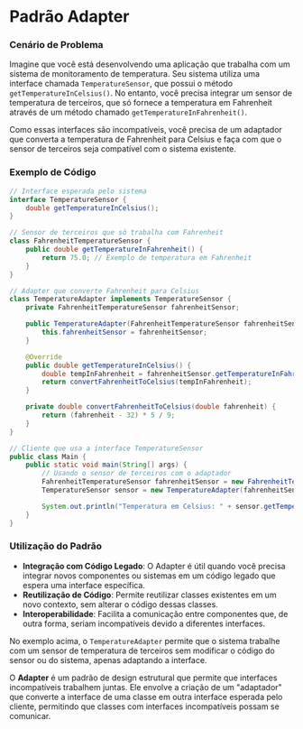 # Padrão Adapter

### Cenário de Problema

Imagine que você está desenvolvendo uma aplicação que trabalha com um sistema de monitoramento de temperatura. Seu sistema utiliza uma interface chamada `TemperatureSensor`, que possui o método `getTemperatureInCelsius()`. No entanto, você precisa integrar um sensor de temperatura de terceiros, que só fornece a temperatura em Fahrenheit através de um método chamado `getTemperatureInFahrenheit()`.

Como essas interfaces são incompatíveis, você precisa de um adaptador que converta a temperatura de Fahrenheit para Celsius e faça com que o sensor de terceiros seja compatível com o sistema existente.

### Exemplo de Código

```java
// Interface esperada pelo sistema
interface TemperatureSensor {
    double getTemperatureInCelsius();
}

// Sensor de terceiros que só trabalha com Fahrenheit
class FahrenheitTemperatureSensor {
    public double getTemperatureInFahrenheit() {
        return 75.0; // Exemplo de temperatura em Fahrenheit
    }
}

// Adapter que converte Fahrenheit para Celsius
class TemperatureAdapter implements TemperatureSensor {
    private FahrenheitTemperatureSensor fahrenheitSensor;

    public TemperatureAdapter(FahrenheitTemperatureSensor fahrenheitSensor) {
        this.fahrenheitSensor = fahrenheitSensor;
    }

    @Override
    public double getTemperatureInCelsius() {
        double tempInFahrenheit = fahrenheitSensor.getTemperatureInFahrenheit();
        return convertFahrenheitToCelsius(tempInFahrenheit);
    }

    private double convertFahrenheitToCelsius(double fahrenheit) {
        return (fahrenheit - 32) * 5 / 9;
    }
}

// Cliente que usa a interface TemperatureSensor
public class Main {
    public static void main(String[] args) {
        // Usando o sensor de terceiros com o adaptador
        FahrenheitTemperatureSensor fahrenheitSensor = new FahrenheitTemperatureSensor();
        TemperatureSensor sensor = new TemperatureAdapter(fahrenheitSensor);

        System.out.println("Temperatura em Celsius: " + sensor.getTemperatureInCelsius());
    }
}
```

### Utilização do Padrão

- **Integração com Código Legado**: O Adapter é útil quando você precisa integrar novos componentes ou sistemas em um código legado que espera uma interface específica.
- **Reutilização de Código**: Permite reutilizar classes existentes em um novo contexto, sem alterar o código dessas classes.
- **Interoperabilidade**: Facilita a comunicação entre componentes que, de outra forma, seriam incompatíveis devido a diferentes interfaces.

No exemplo acima, o `TemperatureAdapter` permite que o sistema trabalhe com um sensor de temperatura de terceiros sem modificar o código do sensor ou do sistema, apenas adaptando a interface.

O **Adapter** é um padrão de design estrutural que permite que interfaces incompatíveis trabalhem juntas. Ele envolve a criação de um "adaptador" que converte a interface de uma classe em outra interface esperada pelo cliente, permitindo que classes com interfaces incompatíveis possam se comunicar.